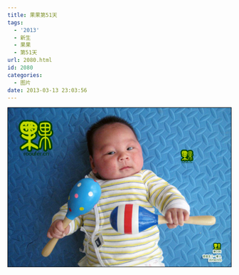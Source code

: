 ```yaml
---
title: 果果第51天
tags:
  - '2013'
  - 新生
  - 果果
  - 第51天
url: 2080.html
id: 2080
categories:
  - 图片
date: 2013-03-13 23:03:56
---
```


[![](/images/uploads/2013/03/果果诞生第51天.jpg "果果诞生第51天")](/images/uploads/2013/03/果果诞生第51天.jpg)